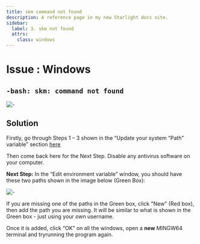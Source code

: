 ```yaml
---
title: skm command not found
description: A reference page in my new Starlight docs site.
sidebar:
  label: 3. skm not found
  attrs:
    class: windows
---
```


<h1>Issue : Windows </h1>

## `-bash: skm: command not found`

![-](https://i.imgur.com/PMDiueq.png?1)

## Solution

Firstly, go through Steps 1 – 3 shown in the “Update your system “Path” variable” section [here](/troubleshoot/windows/list/win-issue-7)

Then come back here for the Next Step.
Disable any antivirus software on your computer.

**Next Step:**
In the “Edit environment variable” window, you should have these two paths shown in the image below (Green Box):

![-](https://i.imgur.com/H9sF33y.png)

If you are missing one of the paths in the Green box, click "New" (Red box), then add the
path you are missing.
It will be similar to what is shown in the Green box - just using your own username.

Once it is added, click “OK” on all the windows, open a **new** MINGW64 terminal and tryrunning the program again.
